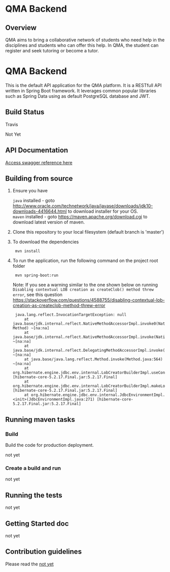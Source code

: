 QMA Backend
===========

Overview
--------

QMA aims to bring a collaborative network of students who need help in the disciplines and students who can offer this help. In QMA, the student can register and seek tutoring or become a tutor.

# QMA Backend

This is the default API application for the QMA platform. It is a RESTfull API written in Spring Boot framework. It leverages common popular libraries such as Spring Data using as default PostgreSQL database and JWT.

## Build Status

Travis

Not Yet

## API Documentation

<a target="_blank" href="">Access swagger reference here</a>


## Building from source

1. Ensure you have 

   ```java``` installed - goto http://www.oracle.com/technetwork/java/javase/downloads/jdk10-downloads-4416644.html to download installer for your OS.    
   ```maven``` installed - goto https://maven.apache.org/download.cgi to download latest version of maven.

1. Clone this repository to your local filesystem (default branch is 'master')

1. To download the dependencies
   ```
    mvn install
   ```

1. To run the application, run the following command on the project root folder

   ```
    mvn spring-boot:run
   ```

   Note: If you see a warning similar to the one shown below on running `Disabling contextual LOB creation as createClob() method threw error`, see this question https://stackoverflow.com/questions/4588755/disabling-contextual-lob-creation-as-createclob-method-threw-error

   ```
    java.lang.reflect.InvocationTargetException: null
        at java.base/jdk.internal.reflect.NativeMethodAccessorImpl.invoke0(Native Method) ~[na:na]
        at java.base/jdk.internal.reflect.NativeMethodAccessorImpl.invoke(NativeMethodAccessorImpl.java:62) ~[na:na]
        at java.base/jdk.internal.reflect.DelegatingMethodAccessorImpl.invoke(DelegatingMethodAccessorImpl.java:43) ~[na:na]
        at java.base/java.lang.reflect.Method.invoke(Method.java:564) ~[na:na]
        at org.hibernate.engine.jdbc.env.internal.LobCreatorBuilderImpl.useContextualLobCreation(LobCreatorBuilderImpl.java:113) [hibernate-core-5.2.17.Final.jar:5.2.17.Final]
        at org.hibernate.engine.jdbc.env.internal.LobCreatorBuilderImpl.makeLobCreatorBuilder(LobCreatorBuilderImpl.java:54) [hibernate-core-5.2.17.Final.jar:5.2.17.Final]
        at org.hibernate.engine.jdbc.env.internal.JdbcEnvironmentImpl.<init>(JdbcEnvironmentImpl.java:271) [hibernate-core-5.2.17.Final.jar:5.2.17.Final]
   ```

## Running maven tasks


### Build

Build the code for production deployment.

not yet

### Create a build and run

not yet


## Running the tests

not yet

## Getting Started doc

not yet


## Contribution guidelines

Please read the <a href="">not yet</a>  